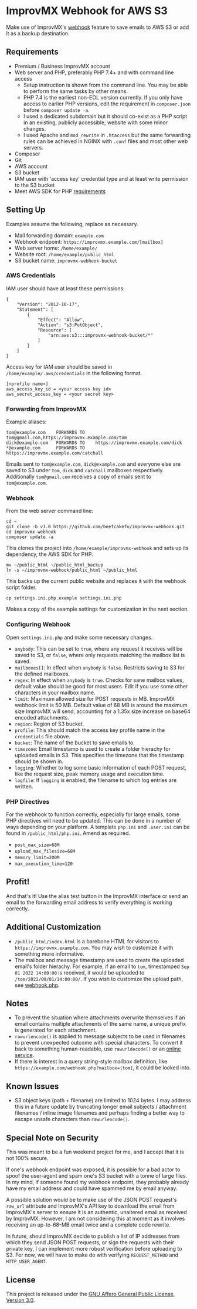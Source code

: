 # ImprovMX Webhook for AWS S3
Make use of ImprovMX's [webhook](https://improvmx.com/guides/how-to-use-webhooks-to-receive-emails-in-your-apps/) feature to save emails to AWS S3 or add it as a backup destination.

## Requirements
- Premium / Business ImprovMX account
- Web server and PHP, preferably PHP 7.4+ and with command line access
    - Setup instruction is shown from the command line. You may be able to perform the same tasks by other means.
    - PHP 7.4 is the earliest non-EOL version currently. If you only have access to earlier PHP versions, edit the requirement in `composer.json` before `composer update -a`.
    - I used a dedicated subdomain but it should co-exist as a PHP script in an existing, publicly accessible, website with some minor changes.
    - I used Apache and `mod_rewrite` in `.htaccess` but the same forwarding rules can be achieved in NGINX with `.conf` files and most other web servers.
- Composer
- Git
- AWS account
- S3 bucket
- IAM user with 'access key' credential type and at least write permission to the S3 bucket
- Meet AWS SDK for PHP [requirements](https://docs.aws.amazon.com/sdk-for-php/v3/developer-guide/getting-started_requirements.html)

## Setting Up
Examples assume the following, replace as necessary.
- Mail forwarding domain: `example.com`
- Webhook endpoint: `https://improvmx.example.com/[mailbox]`
- Web server home: `/home/example/`
- Website root: `/home/example/public_html`
- S3 bucket name: `improvmx-webhook-bucket`

### AWS Credentials
IAM user should have at least these permissions:

    {
        "Version": "2012-10-17",
        "Statement": [
            {
                "Effect": "Allow",
                "Action": "s3:PutObject",
                "Resource": [
                    "arn:aws:s3:::improvmx-webhook-bucket/*"
                ]
            }
        ]
    }

Access key for IAM user should be saved in `/home/example/.aws/credentials` in the following format.

    [<profile name>]
    aws_access_key_id = <your access key id>
    aws_secret_access_key = <your secret key>

### Forwarding from ImprovMX
Example aliases:

    tom@example.com    FORWARDS TO    tom@gmail.com,https://improvmx.example.com/tom
    dick@example.com   FORWARDS TO    https://improvmx.example.com/dick
    *@example.com      FORWARDS TO    https://improvmx.example.com/catchall

Emails sent to `tom@example.com`, `dick@example.com` and everyone else are saved to S3 under `tom`, `dick` and `catchall` mailboxes respectively. Additionally `tom@gmail.com` receives a copy of emails sent to `tom@example.com`.

### Webhook
From the web server command line:

    cd ~
    git clone -b v1.0 https://github.com/beefcakefu/improvmx-webhook.git
    cd improvmx-webhook
    composer update -a

This clones the project into `/home/example/improvmx-webhook` and sets up its dependency, the AWS SDK for PHP.

    mv ~/public_html ~/public_html_backup
    ln -s ~/improvmx-webhook/public_html ~/public_html

This backs up the current public website and replaces it with the webhook script folder.

    cp settings.ini.php.example settings.ini.php

Makes a copy of the example settings for customization in the next section.

### Configuring Webhook
Open `settings.ini.php` and make some necessary changes.
- `anybody`: This can be set to `true`, where any request it receives will be saved to S3, or `false`, where only requests matching the mailbox list is saved.
- `mailboxes[]`: In effect when `anybody` is `false`. Restricts saving to S3 for the defined mailboxes.
- `regex`: In effect when `anybody` is `true`. Checks for sane mailbox values, default value should be good for most users. Edit if you use some other characters in your mailbox name.
- `limit`: Maximum allowed size for POST requests in MB. ImprovMX webhook limit is 50 MB. Default value of 68 MB is around the maximum size ImprovMX will send, accounting for a 1.35x size increase on base64 encoded attachments.
- `region`: Region of S3 bucket.
- `profile`: This should match the access key profile name in the `credentials` file above.
- `bucket`: The name of the bucket to save emails to.
- `timezone`: Email timestamp is used to create a folder hierachy for uploaded emails in S3. This specifies the timezone that the timestamp should be shown in.
- `logging`: Whether to log some basic information of each POST request, like the request size, peak memory usage and execution time.
- `logfile`: If `logging` is enabled, the filename to which log entries are written.

### PHP Directives
For the webhook to function correctly, especially for large emails, some PHP directives will need to be updated. This can be done in a number of ways depending on your platform. A template `php.ini` and `.user.ini` can be found in `/public_html/php.ini`. Amend as required.

- `post_max_size=68M`
- `upload_max_filesize=68M`
- `memory_limit=200M`
- `max_execution_time=120`

## Profit!
And that's it! Use the alias test button in the ImprovMX interface or send an email to the forwarding email address to verify everything is working correctly.

## Additional Customization
- `/public_html/index.html` is a barebone HTML for visitors to `https://improvmx.example.com`. You may wish to customize it with something more informative.
- The mailbox and message timestamp are used to create the uploaded email's folder hierachy. For example, if an email to `tom`, timestamped `Sep 01 2022 14:00:00` is received, it would be uploaded to `/tom/2022/09/01/14:00:00/`. If you wish to customize the upload path, see [webhook.php](https://github.com/beefcakefu/improvmx-webhook/blob/f5a8c076dd5b6b2b517e85d31c0a76dd1d6194ec/public_html/webhook.php#L60).

## Notes
- To prevent the situation where attachments overwrite themselves if an email contains multiple attachments of the same name, a unique prefix is generated for each attachment.
- `rawurlencode()` is applied to message subjects to be used in filenames to prevent unexpected outcome with special characters. To convert it back to something human-readable, use `rawurldecode()` or an [online service](https://www.urldecoder.org/).
- If there is interest in a query string-style mailbox definition, like `https://example.com/webhook.php?mailbox=[tom]`, it could be looked into.

## Known Issues
- S3 object keys (path + filename) are limited to 1024 bytes.
  I may address this in a future update by truncating longer email subjects / attachment filenames / inline image filenames and perhaps finding a better way to escape unsafe characters than `rawurlencode()`.

## Special Note on Security
This was meant to be a fun weekend project for me, and I accept that it is not 100% secure.

If one's webhook endpoint was exposed, it is possible for a bad actor to spoof the user-agent and spam one's S3 bucket with a tonne of large files. In my mind, if someone found my webhook endpoint, they probably already have my email address and could have spammed me by email anyway.

A possible solution would be to make use of the JSON POST request's `raw_url` attribute and ImprovMX's API key to download the email from ImprovMX's server to ensure it is an authentic, unaltered email as received by ImprovMX. However, I am not considering this at moment as it involves receiving an up-to-68-MB email twice and a complete code rewrite.

In future, should ImprovMX decide to publish a list of IP addresses from which they send JSON POST requests, or sign the requests with their private key, I can implement more robust verification before uploading to S3. For now, we will have to make do with verifying `REQUEST_METHOD` and `HTTP_USER_AGENT`.

## License
This project is released under the [GNU Affero General Public License, Version 3.0](https://www.gnu.org/licenses/agpl-3.0.en.html).
